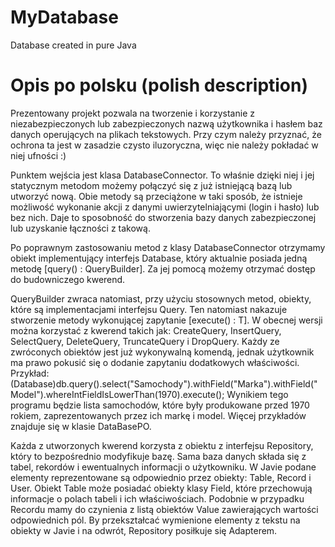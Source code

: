 # MyDatabase
Database created in pure Java

# Opis po polsku (polish description) 
Prezentowany projekt pozwala na tworzenie i korzystanie z niezabezpieczonych lub zabezpieczonych nazwą użytkownika i hasłem baz danych operujących na plikach tekstowych. 
Przy czym należy przyznać, że ochrona ta jest w zasadzie czysto iluzoryczna, więc nie należy pokładać w niej ufności :)

Punktem wejścia jest klasa DatabaseConnector. 
To właśnie dzięki niej i jej statycznym metodom możemy połączyć się z już istniejącą bazą lub utworzyć nową.
Obie metody są przeciążone w taki sposób, że istnieje możliwość wykonanie akcji z danymi uwierzytelniającymi (login i hasło) lub bez nich.
Daje to sposobność do stworzenia bazy danych zabezpieczonej lub uzyskanie łączności z takową.

Po poprawnym zastosowaniu metod z klasy DatabaseConnector otrzymamy obiekt implementujący interfejs Database, 
który aktualnie posiada jedną metodę [query() : QueryBuilder]. Za jej pomocą możemy otrzymać dostęp do budowniczego kwerend.

QueryBuilder zwraca natomiast, przy użyciu stosownych metod, obiekty, które są implementacjami interfejsu Query<T>. Ten natomiast nakazuje stworzenie metody wykonującej zapytanie [execute() : T].
W obecnej wersji można korzystać z kwerend takich jak: CreateQuery, InsertQuery, SelectQuery, DeleteQuery, TruncateQuery i DropQuery.
Każdy ze zwróconych obiektów jest już wykonywalną komendą, jednak użytkownik ma prawo pokusić się o dodanie zapytaniu dodatkowych właściwości.
  Przykład: 
(Database)db.query().select("Samochody").withField("Marka").withField("Model").whereIntFieldIsLowerThan(1970).execute();
Wynikiem tego programu będzie lista samochodów, które były produkowane przed 1970 rokiem, zaprezentowanych przez ich markę i model.
Więcej przykładów znajduje się w klasie DataBasePO.

Każda z utworzonych kwerend korzysta z obiektu z interfejsu Repository, który to bezpośrednio modyfikuje bazę. 
Sama baza danych składa się z tabel, rekordów i ewentualnych informacji o użytkowniku. 
W Javie podane elementy reprezentowane są odpowiednio przez obiekty: Table, Record i User. 
Obiekt Table może posiadać obiekty klasy Field, które przechowują informacje o polach tabeli i ich właściwościach.
Podobnie w przypadku Recordu mamy do czynienia z listą obiektów Value zawierających wartości odpowiednich pól.
By przekształcać wymienione elementy z tekstu na obiekty w Javie i na odwrót, Repository posiłkuje się Adapterem.

